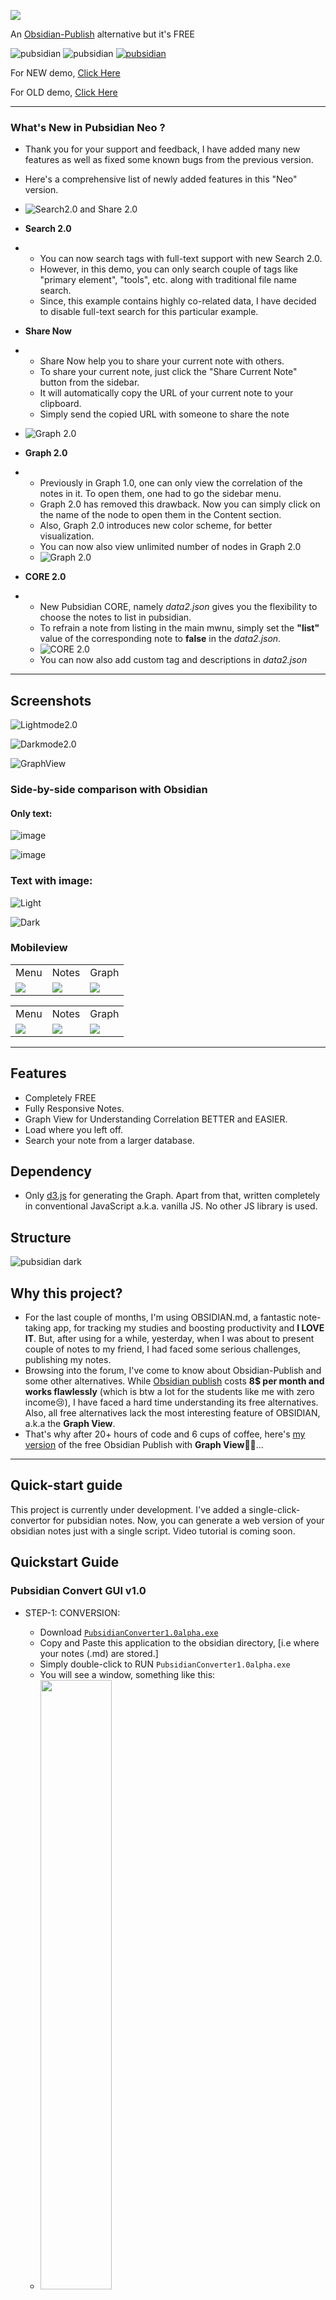![](https://raw.githubusercontent.com/yoursamlan/pubsidian/main/CDN/pubsidian.png)

An [Obsidian-Publish](https://obsidian.md/publish) alternative but it's FREE

![![pubsidian](https://img.shields.io/badge/Demo-Active-brightgreen)](https://img.shields.io/badge/Initial%20Build-Success-brightgreen) ![![pubsidian](https://github.com/yoursamlan/pubsidian/releases/download/Windows/PubsidianConverter1.0alpha.exe)](https://img.shields.io/badge/Final%20Release-alpha-yellowgreen) [![pubsidian](https://img.shields.io/badge/Demo-Active-brightgreen)](https://yoursamlan.github.io/pubsidian)

For NEW demo, [Click Here](https://yoursamlan.github.io/pubsidian)

For OLD demo, [Click Here](https://yoursamlan.github.io/pubsidian/old)

---

 ### What's New in Pubsidian Neo ?

*   Thank you for your support and feedback, I have added many new features as well as fixed some known bugs from the previous version.
*   Here's a comprehensive list of newly added features in this "Neo" version.

*   ![Search2.0 and Share 2.0](https://github.com/yoursamlan/pubsidian/blob/main/assets/img/Pubsidian%20NEO/s3.png?raw=true)
*   **Search 2.0**
*   *   You can now search tags with full-text support with new Search 2.0.
    *   However, in this demo, you can only search couple of tags like "primary element", "tools", etc. along with traditional file name search.
    *   Since, this example contains highly co-related data, I have decided to disable full-text search for this particular example.

*   **Share Now**
*   *   Share Now help you to share your current note with others.
    *   To share your current note, just click the "Share Current Note" button from the sidebar.
    *   It will automatically copy the URL of your current note to your clipboard.
    *   Simply send the copied URL with someone to share the note

*   ![Graph 2.0](https://github.com/yoursamlan/pubsidian/blob/main/assets/img/Pubsidian%20NEO/s5.png?raw=true)
*   **Graph 2.0**
*   *   Previously in Graph 1.0, one can only view the correlation of the notes in it. To open them, one had to go the sidebar menu.
    *   Graph 2.0 has removed this drawback. Now you can simply click on the name of the node to open them in the Content section.
    *   Also, Graph 2.0 introduces new color scheme, for better visualization.
    *   You can now also view unlimited number of nodes in Graph 2.0
    *   ![Graph 2.0](https://github.com/yoursamlan/pubsidian/blob/main/assets/img/Pubsidian%20NEO/s1.png?raw=true)

*   **CORE 2.0**
*   *   New Pubsidian CORE, namely _data2.json_ gives you the flexibility to choose the notes to list in pubsidian.
    *   To refrain a note from listing in the main mwnu, simply set the **"list"** value of the corresponding note to **false** in the _data2.json_.
    *   ![CORE 2.0](https://github.com/yoursamlan/pubsidian/blob/main/assets/img/Pubsidian%20NEO/s7.png?raw=true)
    *   You can now also add custom tag and descriptions in _data2.json_

---
## Screenshots

<!--(![Lightmode](https://user-images.githubusercontent.com/33586885/127748655-8621a2cd-ee11-4834-8431-98ae413543a2.png))-->
![Lightmode2.0](https://user-images.githubusercontent.com/33586885/128595527-d8799497-271a-4dab-9019-90b8346c9d61.png)

<!--(![DarkMode](https://user-images.githubusercontent.com/33586885/127748617-77223cdf-d3d2-43db-aaa7-618e824d1c22.png))-->
![Darkmode2.0](https://user-images.githubusercontent.com/33586885/128595491-f812a105-63ba-4e77-858f-c68aa81d1d21.png)


![GraphView](https://user-images.githubusercontent.com/33586885/127748717-7c65dd5e-5ced-4d41-96dc-e9b10c0d4975.png)

### Side-by-side comparison with Obsidian

#### Only text: 
![image](https://user-images.githubusercontent.com/33586885/132090472-c8a26b34-91b2-4605-a24b-4955a7f7bd99.png)

![image](https://user-images.githubusercontent.com/33586885/132090539-fa2fffa8-c9d6-4d66-aae4-1c57735f9bd6.png)


### Text with image:
![Light](https://user-images.githubusercontent.com/33586885/129885582-2c6b7e11-d42c-4d93-8014-220f27ff3339.png)

![Dark](https://user-images.githubusercontent.com/33586885/129885431-77b6d511-ceba-40ec-8099-2863f44123fc.png)

### Mobileview

<table>
<tbody>
<tr>
<td>Menu</td>
<td>Notes</td>
<td>Graph</td>
</tr>
<tr>
<td><img src="https://github.com/yoursamlan/pubsidian/blob/main/screenshot/l1.jpg?raw=true"></td>
<td><img src="https://github.com/yoursamlan/pubsidian/blob/main/screenshot/l2.jpg?raw=true"></td>
<td><img src="https://github.com/yoursamlan/pubsidian/blob/main/screenshot/l3.jpg?raw=true"></td>
</tr>
</tbody>
</table>

<table>
<tbody>
<tr>
<td>Menu</td>
<td>Notes</td>
<td>Graph</td>
</tr>
<tr>
<td><img src="https://github.com/yoursamlan/pubsidian/blob/main/screenshot/d1.jpg?raw=true"></td>
<td><img src="https://github.com/yoursamlan/pubsidian/blob/main/screenshot/d2.jpg?raw=true"></td>
<td><img src="https://github.com/yoursamlan/pubsidian/blob/main/screenshot/d3.jpg?raw=true"></td>
</tr>
</tbody>
</table>

---

## Features
- Completely FREE
- Fully Responsive Notes.
- Graph View for Understanding Correlation BETTER and EASIER.
- Load where you left off.
- Search your note from a larger database.

## Dependency
- Only [d3.js](https://d3js.org) for generating the Graph. Apart from that, written completely in conventional JavaScript a.k.a. vanilla JS. No other JS library is used.

## Structure

![pubsidian dark](https://user-images.githubusercontent.com/33586885/129711320-62f0b420-a0a5-40df-aca2-4acbd6706747.png)


## Why this project?
- For the last couple of months, I'm using OBSIDIAN.md, a fantastic note-taking app, for tracking my studies and boosting productivity and **I LOVE IT**. But, after using for a while, yesterday, when I was about to present couple of notes to my friend, I had faced some serious challenges, publishing my notes.
- Browsing into the forum, I've come to know about Obsidian-Publish and some other alternatives. While [Obsidian publish](https://obsidian.md/publish) costs **8$ per month and works flawlessly** (which is btw a lot for the students like me with zero income😢), I have faced a hard time understanding its free alternatives. Also, all free alternatives lack the most interesting feature of OBSIDIAN, a.k.a the **Graph View**.
- That's why after 20+ hours of code and 6 cups of coffee, here's [my version](https://yoursamlan.github.io/pubsidian) of the free Obsidian Publish with **Graph View**🥳🥳...

---

## Quick-start guide
This project is currently under development. I've added a single-click-convertor for pubsidian notes. Now, you can generate a web version of your obsidian notes just with a single script. Video tutorial is coming soon.

<!--
### convert2web.py ver 1.0-beta

- STEP-1: CONVERSION:
    -  **Make sure, you have installed Python 3.5 or later.**
    -  Now, **fork and download** [yoursamlan/pubsidian](https://github.com/yoursamlan/pubsidian) to your local machine.
    -  After downloading the repository, go to the ```tools``` directory.
    -  Now open command prompt/ terminal and run
        ``` pip install requirements.txt ```
    -  After installing the libraries successfully, copy ```convert2web.py``` from the tools directory to the obsidian directory, [i.e where your notes (.md) are stored.]
    -  Now open the command prompt again and run
    ``` python convert2web.py```
    -  Enter your name. It will be reflected as ```***'S NOTEBOOK``` in your pubsidian website.
    After running successfully, you'll get an ```OUTPUT``` directory, containing three elements: ```index.html```,```data.json``` and ```pages``` directory.

- STEP-2: HOSTING:
    -  Drag and drop your ```OUTPUT``` directory in [netlify]("https://app.netlify.com/drop")

Voila!! 🥳🥳 your site is online.



### convert2web.py ver 1.2-beta

Updates: 
- Fixed => ![[Pasted Images]]
- Fixed => markdown-tables

For fixing the problem with pasted images, I have chosen hosting the images to [imgur](https://imgur.com/). For this purpose, you need to change couple of things in the code. If your notes don't have any offline images, you don't need these steps.

1. Go to [https://api.imgur.com/oauth2/addclient](https://api.imgur.com/oauth2/addclient) to register your client. After registering your application successfully, you will get a ```client_id``` and a ```client_secret```. Here we only need the ```client_id``` for uploading images to ```imgur cloud```.
2. You also need attachment path for your obsidian vault. You can view that by going Obsidian-settings >> File&Links >> Attachment Folder Path
<img src="https://user-images.githubusercontent.com/33586885/130024783-6c02f753-a76d-4174-8941-4224a09e18e0.png" width=60%>

**Please note**: 
    - Please use full path of the folder, something like: C:/Users/blahblah/ObsVault/attachmets/.
    - Please Use "/" instead of "\" or "\\".
    - Add "/" while closing the path.

Now, after getting ```client_id``` and ```attachment_path```, change the following two lines of code of the ```convert2web.py```

```
CLIENT_ID = "your imgur client ID, something like: 123a1bc1234567d"
base_attachment = 'Your Obsidian Attachment Folder Path (Something like: C:/Users/blah/blah/, Please Use "/" instead of "\" or "\\". Add "/" while closing the path.)'
```

Now follow the aforementioned steps for successful conversion.



    -  **Make sure, you have installed Python 3.5 or later.**
    -  Now, **fork and download** [yoursamlan/pubsidian](https://github.com/yoursamlan/pubsidian) to your local machine.
    -  After downloading the repository, go to the ```tools``` directory.
    -  Now open command prompt/ terminal and run
        ``` pip install requirements.txt ```
    -  After installing the libraries successfully, copy ```PubsidianConverter.py``` along with ```icon.ico``` and ```web``` directory from the tools directory to the obsidian directory, [i.e where your notes (.md) are stored.]
-->
## Quickstart Guide
### Pubsidian Convert GUI v1.0
- STEP-1: CONVERSION:
    -  Download [```PubsidianConverter1.0alpha.exe```](https://github.com/yoursamlan/pubsidian/releases/download/Windows/PubsidianConverter1.0alpha.exe)
    -  Copy and Paste this application to the obsidian directory, [i.e where your notes (.md) are stored.]
    -  Simply double-click to RUN ```PubsidianConverter1.0alpha.exe``` 
    -  You will see a window, something like this:
    - <img src="https://user-images.githubusercontent.com/33586885/130856672-35454bcd-3386-4afb-8ba7-33cba5b96d1d.png" width="50%">
    -  Enter your name (It will be reflected as ```***'S NOTEBOOK``` in your pubsidian website) and hit ```Convert to Pubsidian```. Now, a pop up window will arrive. Select the ```Attachment folder, i.e., where the images, used inside your obsidian notes are stored``` from the pop-up window.
    - After running successfully, you'll get an ```OUTPUT``` directory, containing three elements: ```index.html```,```data.json``` and ```pages``` directory.

- STEP-2: HOSTING:
    -  Drag and drop your ```OUTPUT``` directory in [netlify](https://app.netlify.com/drop)

Voila!! 🥳🥳 your site is online.


---

## Changelogs
### What's new in version 2.0:
- From now on, internal navigation will be auto-generated from ```data.json``` . No more manual deployment is required.  
- Cleaner and fresher look. Removing the sponsorship button (a.k.a [buy me a coffee](https://www.buymeacoffee.com/yoursamlan)) from the website (Because, none has sponsored so far 🥺 ).
- Minor UI tweaks.

### What's new in version 3.0:
- Created convert2web.py for converting your obsidian-notes to a website with just a single click.
- Minor bug fixes.

### What's new in version 3.2:
- Latex rendering is now supported.
    - If you have built your website using pubsidian-3.1 or earlier, then please add the following lines in ```index.html``` for rendering latex.
    ```
    <script type="text/x-mathjax-config">MathJax.Hub.Config({tex2jax: {inlineMath: [['$','$'], ['\\(','\\)']]}});</script>
    <script src='https://cdn.mathjax.org/mathjax/latest/MathJax.js?config=TeX-AMS-MML_HTMLorMML'></script>
    ```
    - Example:
        ![image](https://user-images.githubusercontent.com/33586885/128770630-2015e02e-bec1-49a2-a597-9e40c4b642c2.png)
        
        - #### Changelog version 3.2.1:
            - LaTex rendering is temporarily removed due to **Vulnerability Issue**. LaTex-rendering support will be implemented in future.
            - Performance Improvements.
            
          <img src="https://user-images.githubusercontent.com/33586885/131241556-17d3d225-b150-4e71-8290-7a4eb0c18edb.png" width="50%">


## Roadmap for future updates
- [x] ~~Auto-generated internal navigation.~~ (ver 2.0)
- [x] ~~One-click convert - convert and host your obsidian notes just with a click.~~ (ver 3.0)
- [x] ~~Latex rendering.~~ (ver 3.2)
- [ ] Adding content search and tags.
- [ ] Theme supports and other customization.

## Disclaimer
- After thorough testing, I have found some bugs during the conversion. 

~~1. ![[Pasted Images]] are not converted properly. However ![Image](image link) shows no problem at all.~~ [FIXED] <br> 
~~2. Markdown tables are also facing problems during conversion.~~ [FIXED] <br>
1. [[directory/directory]] is not supported.

I'm working on it. Meanwhile, if you have any other bug/issue please put it in the issues.

If you love my work, you can [buy me a coffee](https://www.buymeacoffee.com/yoursamlan).

Thank you :)
